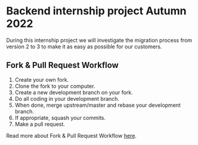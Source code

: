# Backend internship project Autumn 2022

During this internship project we will investigate the migration process from version 2 to 3 to make it as easy as possible for our customers. 

## Fork & Pull Request Workflow

1. Create your own fork.
2. Clone the fork to your computer.
3. Create a new development branch on your fork.
4. Do all coding in your development branch.
5. When done, merge upstream/master and rebase your development branch.
6. If appropriate, squash your commits.
7. Make a pull request.

Read more about Fork & Pull Request Workflow  [here](https://gist.github.com/Chaser324/ce0505fbed06b947d962).
